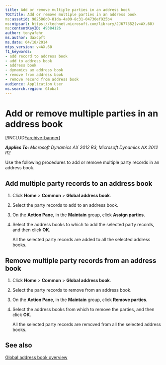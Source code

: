 ```yaml
---
title: Add or remove multiple parties in an address book
TOCTitle: Add or remove multiple parties in an address book
ms:assetid: 982586d0-81da-4a09-8c31-04730ef925b4
ms:mtpsurl: https://technet.microsoft.com/library/JJ677352(v=AX.60)
ms:contentKeyID: 49384126
author: tonyafehr
ms.author: daxcpft
ms.date: 04/18/2014
mtps_version: v=AX.60
f1_keywords:
- add record to address book
- add to address book
- address book
- dynamics ax address book
- remove from address book
- remove record from address book
audience: Application User
ms.search.region: Global
---
```


# Add or remove multiple parties in an address book 


[!INCLUDE[archive-banner](includes/archive-banner.md)]


_**Applies To:** Microsoft Dynamics AX 2012 R3, Microsoft Dynamics AX 2012 R2_

Use the following procedures to add or remove multiple party records in an address book.

## Add multiple party records to an address book

1.  Click **Home** \> **Common** \> **Global address book**.

2.  Select the party records to add to an address book.

3.  On the **Action Pane**, in the **Maintain** group, click **Assign parties**.

4.  Select the address books to which to add the selected party records, and then click **OK**.
    
    All the selected party records are added to all the selected address books.

## Remove multiple party records from an address book

1.  Click **Home** \> **Common** \> **Global address book**.

2.  Select the party records to remove from an address book.

3.  On the **Action Pane**, in the **Maintain** group, click **Remove parties**.

4.  Select the address books from which to remove the parties, and then click **OK**.
    
    All the selected party records are removed from all the selected address books.

## See also

[Global address book overview](global-address-book-overview.md)

  


